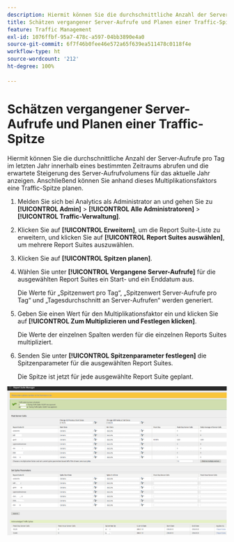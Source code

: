 ```yaml
---
description: Hiermit können Sie die durchschnittliche Anzahl der Server-Aufrufe pro Tag im letzten Jahr innerhalb eines bestimmten Zeitraums abrufen und die erwartete Steigerung des Server-Aufrufvolumens für das aktuelle Jahr anzeigen. Anschließend können Sie anhand dieses Multiplikationsfaktors eine Traffic-Spitze planen.
title: Schätzen vergangener Server-Aufrufe und Planen einer Traffic-Spitze
feature: Traffic Management
exl-id: 1076ffbf-95a7-478c-a597-04bb3890e4a0
source-git-commit: 6f7f46b0fee46e572a65f639ea511478c0118f4e
workflow-type: ht
source-wordcount: '212'
ht-degree: 100%

---
```


# Schätzen vergangener Server-Aufrufe und Planen einer Traffic-Spitze

Hiermit können Sie die durchschnittliche Anzahl der Server-Aufrufe pro Tag im letzten Jahr innerhalb eines bestimmten Zeitraums abrufen und die erwartete Steigerung des Server-Aufrufvolumens für das aktuelle Jahr anzeigen. Anschließend können Sie anhand dieses Multiplikationsfaktors eine Traffic-Spitze planen.

1. Melden Sie sich bei Analytics als Administrator an und gehen Sie zu **[!UICONTROL Admin]** > **[!UICONTROL Alle Administratoren]** > **[!UICONTROL Traffic-Verwaltung]**.

1. Klicken Sie auf **[!UICONTROL Erweitern]**, um die Report Suite-Liste zu erweitern, und klicken Sie auf **[!UICONTROL Report Suites auswählen]**, um mehrere Report Suites auszuwählen.

1. Klicken Sie auf **[!UICONTROL Spitzen planen]**.
1. Wählen Sie unter **[!UICONTROL Vergangene Server-Aufrufe]** für die ausgewählten Report Suites ein Start- und ein Enddatum aus.

   Die Werte für „Spitzenwert pro Tag“, „Spitzenwert Server-Aufrufe pro Tag“ und „Tagesdurchschnitt an Server-Aufrufen“ werden generiert.

1. Geben Sie einen Wert für den Multiplikationsfaktor ein und klicken Sie auf **[!UICONTROL Zum Multiplizieren und Festlegen klicken]**.

   Die Werte der einzelnen Spalten werden für die einzelnen Reports Suites multipliziert.

1. Senden Sie unter **[!UICONTROL Spitzenparameter festlegen]** die Spitzenparameter für die ausgewählten Report Suites.

   Die Spitze ist jetzt für jede ausgewählte Report Suite geplant.

![](/help/admin/admin/c-manage-report-suites/c-edit-report-suites/c-traffic-management/assets/past_server_calls.png)
